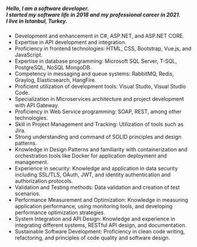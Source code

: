 <div>
  <h5>Hello, I am a software developer.<br>
    I started my software life in 2018 and my professional career in 2021.<br>
    I live in Istanbul, Turkey.</h5>
  <ul>   
    <li>Development and enhancement in C#, ASP.NET, and ASP.NET CORE.</li>
    <li>Expertise in API development and integration.</li>
    <li>Proficiency in frontend technologies: HTML, CSS, Bootstrap, Vue.js, and JavaScript.</li>
    <li>Expertise in database programming: Microsoft SQL Server, T-SQL, PostgreSQL, NoSQL MongoDB.</li>
    <li>Competency in messaging and queue systems: RabbitMQ, Redis, Graylog, Elasticsearch, HangFire.</li>
    <li>Proficient utilization of development tools: Visual Studio, Visual Studio Code.</li>
    <li>Specialization in Microservices architecture and project development with API Gateway.</li>
    <li>Proficiency in Web Service programming: SOAP, REST, among other technologies.</li>
    <li>Skill in Project Management and Tracking: Utilization of tools such as Jira.</li>
    <li>Strong understanding and command of SOLID principles and design patterns.</li>
    <li>Knowledge in Design Patterns and familiarity with containerization and orchestration tools like Docker for application deployment and management.</li>
    <li>Experience in security: Knowledge and application in data security including SSL/TLS, OAuth, JWT, and identity authentication and authorization protocols.</li>
    <li>Validation and Testing methods: Data validation and creation of test scenarios.</li>
    <li>Performance Measurement and Optimization: Knowledge in measuring application performance, using monitoring tools, and developing performance optimization strategies.</li>
    <li>System Integration and API Design: Knowledge and experience in integrating different systems, RESTful API design, and documentation.</li>
    <li>Sustainable Software Development: Proficiency in clean code writing, refactoring, and principles of code quality and software design.</li>
    <ul>
</div>
